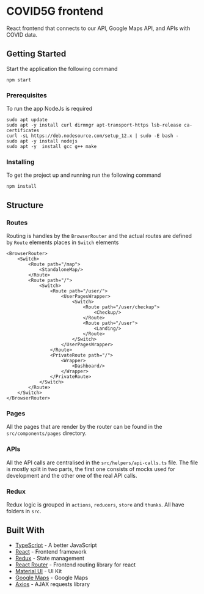 # COVID5G frontend

React frontend that connects to our API, Google Maps API, and APIs with COVID data.

## Getting Started

Start the application the following command

```
npm start
```

### Prerequisites

To run the app NodeJs is required

```
sudo apt update
sudo apt -y install curl dirmngr apt-transport-https lsb-release ca-certificates
curl -sL https://deb.nodesource.com/setup_12.x | sudo -E bash -
sudo apt -y install nodejs
sudo apt -y  install gcc g++ make
```

### Installing

To get the project up and running run the following command

```
npm install
```

## Structure

### Routes

Routing is handles by the `BrowserRouter` and the actual routes are defined by `Route` elements places in `Switch` elements

```
<BrowserRouter>
    <Switch>
        <Route path="/map">
            <StandaloneMap/>
        </Route>
        <Route path="/">
            <Switch>
                <Route path="/user/">
                    <UserPagesWrapper>
                        <Switch>
                            <Route path="/user/checkup">
                                <Checkup/>
                            </Route>
                            <Route path="/user">
                                <Landing/>
                            </Route>
                        </Switch>
                    </UserPagesWrapper>
                </Route>
                <PrivateRoute path="/">
                    <Wrapper>
                        <Dashboard/>
                    </Wrapper>
                </PrivateRoute>
            </Switch>
        </Route>
    </Switch>
</BrowserRouter>
```

### Pages

All the pages that are render by the router can be found in the `src/components/pages` directory.

### APIs

All the API calls are centralised in the `src/helpers/api-calls.ts` file.
The file is mostly split in two parts, the first one consists of mocks used for development and the other one of the real API calls.

### Redux

Redux logic is grouped in `actions`, `reducers`, `store` and `thunks`. All have folders in `src`. 

## Built With

* [TypeScript](https://www.typescriptlang.org/) - A better JavaScript
* [React](https://reactjs.org/) - Frontend framework
* [Redux](https://redux.js.org/) - State management
* [React Router](https://github.com/ReactTraining/react-router) - Frontend routing library for react
* [Material UI](https://material-ui.com/) - UI Kit
* [Google Maps](https://developers.google.com/maps/documentation) - Google Maps
* [Axios](https://github.com/axios/axios) - AJAX requests library